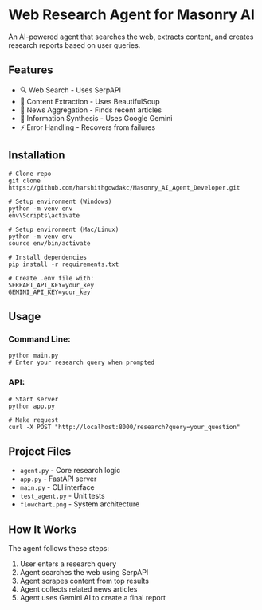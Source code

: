 # Web Research Agent for Masonry AI

An AI-powered agent that searches the web, extracts content, and creates research reports based on user queries.

## Features
- 🔍 Web Search - Uses SerpAPI
- 📑 Content Extraction - Uses BeautifulSoup
- 📰 News Aggregation - Finds recent articles
- 🧠 Information Synthesis - Uses Google Gemini
- ⚡ Error Handling - Recovers from failures

## Installation
```
# Clone repo
git clone https://github.com/harshithgowdakc/Masonry_AI_Agent_Developer.git

# Setup environment (Windows)
python -m venv env
env\Scripts\activate

# Setup environment (Mac/Linux)
python -m venv env
source env/bin/activate

# Install dependencies
pip install -r requirements.txt

# Create .env file with:
SERPAPI_API_KEY=your_key
GEMINI_API_KEY=your_key
```

## Usage

### Command Line:
```
python main.py
# Enter your research query when prompted
```

### API:
```
# Start server
python app.py

# Make request
curl -X POST "http://localhost:8000/research?query=your_question"
```

## Project Files
- `agent.py` - Core research logic
- `app.py` - FastAPI server
- `main.py` - CLI interface
- `test_agent.py` - Unit tests
- `flowchart.png` - System architecture

## How It Works
The agent follows these steps:
1. User enters a research query
2. Agent searches the web using SerpAPI
3. Agent scrapes content from top results
4. Agent collects related news articles
5. Agent uses Gemini AI to create a final report